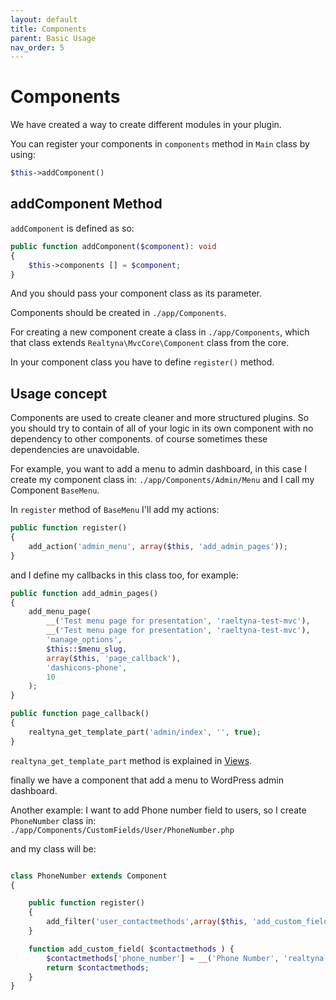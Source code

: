 ```yaml
---
layout: default
title: Components
parent: Basic Usage
nav_order: 5
---
```

# Components
We have created a way to create different modules in your plugin.

You can register your components in ```components``` method in ```Main``` class by using:
```php
$this->addComponent()
```


## addComponent Method
```addComponent``` is defined as so:
```php
public function addComponent($component): void
{
    $this->components [] = $component;
}
```

And you should pass your component class as its parameter.

Components should be created in ```./app/Components```.

For creating a new component create a class in ```./app/Components```, which that class
extends ```Realtyna\MvcCore\Component``` class from the core.

In your component class you have to define ```register()``` method.

## Usage concept
Components are used to create cleaner and more structured plugins. So you should try to
contain of all of your logic in its own component with no 
dependency to other components. of course sometimes these dependencies are
unavoidable.

For example, you want to
add a menu to admin dashboard, in this case I create my component class in:
```./app/Components/Admin/Menu``` and I call my Component ```BaseMenu```.

In ```register``` method of ```BaseMenu``` I'll add my actions:
```php
public function register()
{
    add_action('admin_menu', array($this, 'add_admin_pages'));
}
```

and I define my callbacks in this class too, for example:
```php
public function add_admin_pages()
{
    add_menu_page(
        __('Test menu page for presentation', 'raeltyna-test-mvc'),
        __('Test menu page for presentation', 'raeltyna-test-mvc'),
        'manage_options',
        $this::$menu_slug,
        array($this, 'page_callback'),
        'dashicons-phone',
        10
    );
}

public function page_callback()
{
    realtyna_get_template_part('admin/index', '', true);
}
```

```realtyna_get_template_part``` method is explained in [Views](/mvc-core-docs/docs/basic-usage/views.html).

finally we have a component that add a menu to WordPress admin dashboard.


Another example:
I want to add Phone number field to users, so I create ```PhoneNumber``` class in:
``` ./app/Components/CustomFields/User/PhoneNumber.php```

and my class will be:

```php

class PhoneNumber extends Component
{

    public function register()
    {
        add_filter('user_contactmethods',array($this, 'add_custom_field'),10,1);
    }

    function add_custom_field( $contactmethods ) {
        $contactmethods['phone_number'] = __('Phone Number', 'realtyna-text-domain');
        return $contactmethods;
    }
}
```